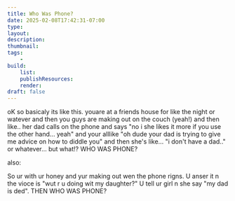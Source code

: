 ```yaml
---
title: Who Was Phone?
date: 2025-02-08T17:42:31-07:00
type:
layout:
description:
thumbnail:
tags:
    - 
build:
    list: 
    publishResources: 
    render: 
draft: false
---
```


oK so basicaly its like this. youare at a friends house for like the night or watever and then you guys are making out on the couch (yeah!) and then like.. her dad calls on the phone and says "no i she likes it more if you use the other hand... yeah" and your alllike "oh dude your dad is trying to give me advice on how to diddle you" and then she's like... "i don't have a dad.." or whatever... but what!? WHO WAS PHONE?

also:

So ur with ur honey and yur making out wen the phone rigns. U anser it n the vioce is "wut r u doing wit my daughter?" U tell ur girl n she say "my dad is ded". THEN WHO WAS PHONE?
